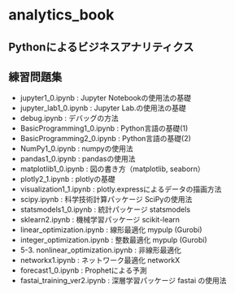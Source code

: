 # analytics_book
## Pythonによるビジネスアナリティクス
## 練習問題集

* jupyter1_0.ipynb  : Jupyter Notebookの使用法の基礎
* jupyter_lab1_0.ipynb  : Jupyter Lab.の使用法の基礎
* debug.ipynb : デバッグの方法
* BasicProgramming1_0.ipynb : Python言語の基礎(1)
* BasicProgramming2_0.ipynb : Python言語の基礎(2) 
* NumPy1_0.ipynb	: numpyの使用法
* pandas1_0.ipynb : pandasの使用法
* matplotlib1_0.ipynb	: 図の書き方（matplotlib, seaborn）
* plotly2_1.ipynb : plotlyの基礎
* visualization1_1.ipynb : plotly.expressによるデータの描画方法
* scipy.ipynb : 科学技術計算パッケージ SciPyの使用法
* statsmodels1_0.ipynb : 統計パッケージ statsmodels
* sklearn2.ipynb : 機械学習パッケージ scikit-learn
* linear_optimization.ipynb	: 線形最適化 mypulp (Gurobi) 
* integer_optimization.ipynb : 整数最適化 mypulp (Gurobi) 	
* 5-3. nonlinear_optimization.ipynb : 非線形最適化 
* networkx1.ipynb	: ネットワーク最適化 networkX
* forecast1_0.ipynb : Prophetによる予測
* fastai_training_ver2.ipynb : 深層学習パッケージ fastai の使用法
